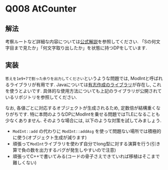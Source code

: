 # Q008 AtCounter

## 解法
考察ルートなど詳細な内容については[公式解説](https://github.com/E869120/kyopro_educational_90/blob/main/editorial/008.jpg)を参照してください.
「Sの何文字目まで見たか」「何文字取り出したか」を状態に持つDPをしています.

## 実装
`答えを1e9+7で割った余りを出力してください`というような問題では, ModIntと呼ばれるライブラリが有用です.
Javaについては[有志作成のライブラリ](https://github.com/NASU41/AtCoderLibraryForJava/tree/master/ModInt)が存在し, これを使うとよいです.
具体的な使用方法についても上記のライブラリが公開されているリポジトリを参照してください.

なお, 各値ごとに対応するオブジェクトが生成されるため, 定数倍が結構重くなりがちです. 特に本問のようなDPにModIntを乗せる問題ではTLEになることも少なくありません. そのような場合には, 以下のような対策を試してみましょう.

- `ModInt::add` の代わりに `ModInt::addAsg` を使って問題ない場所では積極的に使う(オブジェクト生成が減ります)
- 頑張って`ModInt`ライブラリを使わず自分でlong型に対する演算を行う(引き算で負の数を出力するバグが発生しやすいので注意)
- 頑張ってC++で書いてみる(コードの骨子さえできていれば移植はそこまで難しくない)